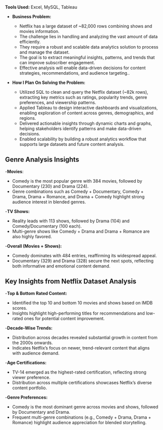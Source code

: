 **Tools Used:** Excel, MySQL, Tableau

- **Business Problem:**
  * Netflix has a large dataset of ~82,000 rows combining shows and movies information.
  * The challenge lies in handling and analyzing the vast amount of data efficiently.
  * They require a robust and scalable data analytics solution to process and manage the dataset.
  * The goal is to extract meaningful insights, patterns, and trends that can improve subscriber engagement.
  * Effective analysis will enable data-driven decisions for content strategies, recommendations, and audience targeting..

- **How I Plan On Solving the Problem:**
  * Utilized SQL to clean and query the Netflix dataset (~82k rows), extracting key metrics such as ratings, popularity trends, genre preferences, and viewership patterns.
  * Applied Tableau to design interactive dashboards and visualizations, enabling exploration of content across genres, demographics, and regions.
  * Delivered actionable insights through dynamic charts and graphs, helping stakeholders identify patterns and make data-driven decisions.
  * Enabled scalability by building a robust analytics workflow that supports large datasets and future content analysis.
    


## Genre Analysis Insights
-**Movies**:
* Comedy is the most popular genre with 384 movies, followed by Documentary (230) and Drama (224).
* Genre combinations such as Comedy + Documentary, Comedy + Drama, Drama + Romance, and Drama + Comedy highlight strong audience interest in blended genres.

-**TV Shows:**

* Reality leads with 113 shows, followed by Drama (104) and Comedy/Documentary (100 each).
* Multi-genre shows like Comedy + Drama and Drama + Romance are also highly favored.

-**Overall (Movies + Shows):**

* Comedy dominates with 484 entries, reaffirming its widespread appeal.
* Documentary (329) and Drama (328) secure the next spots, reflecting both informative and emotional content demand.

## Key Insights from Netflix Dataset Analysis 
-**Top & Bottom Rated Content:**

* Identified the top 10 and bottom 10 movies and shows based on IMDB scores.
* Insights highlight high-performing titles for recommendations and low-rated ones for potential content improvement.

-**Decade-Wise Trends:**
* Distribution across decades revealed substantial growth in content from the 2000s onwards.
* Indicates Netflix’s focus on newer, trend-relevant content that aligns with audience demand.

-**Age Certifications:**

* TV-14 emerged as the highest-rated certification, reflecting strong viewer preference.
* Distribution across multiple certifications showcases Netflix’s diverse content portfolio.

-**Genre Preferences:**

* Comedy is the most dominant genre across movies and shows, followed by Documentary and Drama.
* Frequent multi-genre combinations (e.g., Comedy + Drama, Drama + Romance) highlight audience appreciation for blended storytelling.


